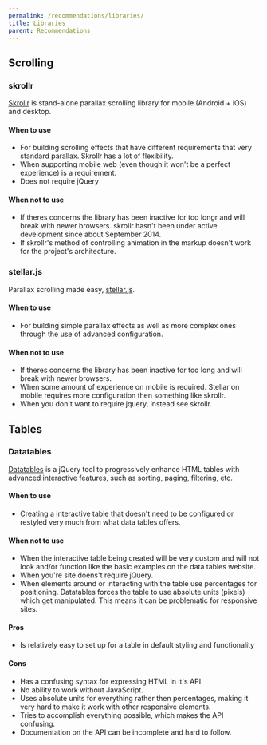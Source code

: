 ```yaml
---
permalink: /recommendations/libraries/
title: Libraries
parent: Recommendations
---
```


## Scrolling
### skrollr
[Skrollr] is stand-alone parallax scrolling library for mobile (Android + iOS) and desktop.

#### When to use
- For building scrolling effects that have different requirements that very standard parallax. Skrollr has a lot of flexibility.
- When supporting mobile web (even though it won't be a perfect experience) is a requirement.
- Does not require jQuery

#### When not to use
- If theres concerns the library has been inactive for too longr and will break with newer browsers. skrollr hasn't been under active development since about September 2014.
- If skrollr's method of controlling animation in the markup doesn't work for the project's architecture.

### stellar.js
Parallax scrolling made easy, [stellar.js].

#### When to use
- For building simple parallax effects as well as more complex ones through the use of advanced configuration.

#### When not to use
- If theres concerns the library has been inactive for too long and will break with newer browsers.
- When some amount of experience on mobile is required. Stellar on mobile requires more configuration then something like skrollr.
- When you don't want to require jquery, instead see skrollr.


## Tables
### Datatables
[Datatables] is a jQuery tool to progressively enhance HTML tables with advanced interactive features, such as sorting, paging, filtering, etc. 

#### When to use
- Creating a interactive table that doesn't need to be configured or restyled very much from what data tables offers.

#### When not to use
- When the interactive table being created will be very custom and will not look and/or function like the basic examples on the data tables website.
- When you're site doens't require jQuery.
- When elements around or interacting with the table use percentages for positioning. Datatables forces the table to use absolute units (pixels) which get manipulated. This means it can be problematic for responsive sites.

#### Pros
- Is relatively easy to set up for a table in default styling and functionality

#### Cons
- Has a confusing syntax for expressing HTML in it's API.
- No ability to work without JavaScript.
- Uses absolute units for everything rather then percentages, making it very hard to make it work with other responsive elements.
- Tries to accomplish everything possible, which makes the API confusing.
- Documentation on the API can be incomplete and hard to follow.


[Datatables]: https://www.datatables.net
[Skrollr]: http://prinzhorn.github.io/skrollr/
[stellar.js]: http://markdalgleish.com/projects/stellar.js/
